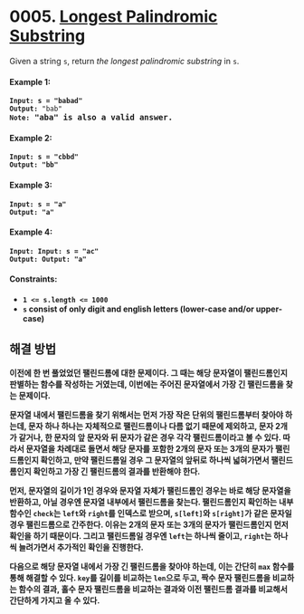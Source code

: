 # 0005. [Longest Palindromic Substring](https://leetcode.com/problems/longest-palindromic-substring/)

Given a string `s`, return _the longest palindromic substring_ in `s`.

#### Example 1:

<pre><code><strong>Input: s = "babad"</strong>
<strong>Output:</strong> "bab"
<strong>Note:</code> "aba" is also a valid answer.</pre>

#### Example 2:

<pre><code><strong>Input: s = "cbbd"</strong>
<strong>Output:</strong> "bb"</code></pre>

#### Example 3:

<pre><code><strong>Input: s = "a"</strong>
<strong>Output:</strong> "a"</code></pre>

#### Example 4:

<pre><code><strong>Input: Input: s = "ac"</strong>
<strong>Output:</strong> Output: "a"</code></pre>

#### Constraints:

- `1 <= s.length <= 1000`
- `s` consist of only digit and english letters (lower-case and/or upper-case)

## 해결 방법

이전에 한 번 풀었었던 팰린드롬에 대한 문제이다. 그 때는 해당 문자열이 팰린드롬인지 판별하는 함수를 작성하는 거였는데, 이번에는 주어진 문자열에서 가장 긴 팰린드롬을 찾는 문제이다.

문자열 내에서 팰린드롬을 찾기 위해서는 먼저 가장 작은 단위의 팰린드롬부터 찾아야 하는데, 문자 하나 하나는 자체적으로 팰린드롬이나 다름 없기 때문에 제외하고, 문자 2개가 같거나, 한 문자의 앞 문자와 뒤 문자가 같은 경우 각각 팰린드롬이라고 볼 수 있다. 따라서 문자열을 차례대로 돌면서 해당 문자를 포함한 2개의 문자 또는 3개의 문자가 팰린드롬인지 확인하고, 만약 팰린드롬일 경우 그 문자열의 앞뒤로 하나씩 넓혀가면서 팰린드롬인지 확인하고 가장 긴 팰린드롬의 결과를 반환해야 한다.

먼저, 문자열의 길이가 1인 경우와 문자열 자체가 팰린드롬인 경우는 바로 해당 문자열을 반환하고, 아닐 경우엔 문자열 내부에서 팰린드롬을 찾는다. 팰린드롬인지 확인하는 내부 함수인 `check`는 `left`와 `right`를 인덱스로 받으며, `s[left]`와 `s[right]`가 같은 문자일 경우 팰린드롬으로 간주한다. 이유는 2개의 문자 또는 3개의 문자가 팰린드롬인지 먼저 확인을 하기 때문이다. 그리고 팰린드롬일 경우엔 `left`는 하나씩 줄이고, `right`는 하나씩 늘려가면서 추가적인 확인을 진행한다.

다음으로 해당 문자열 내에서 가장 긴 팰린드롬을 찾아야 하는데, 이는 간단히 `max` 함수를 통해 해결할 수 있다. `key`를 길이를 비교하는 `len`으로 두고, 짝수 문자 팰린드롬을 비교하는 함수의 결과, 홀수 문자 팰린드롬을 비교하는 결과와 이전 팰린드롬 결과를 비교해서 간단하게 가지고 올 수 있다.
